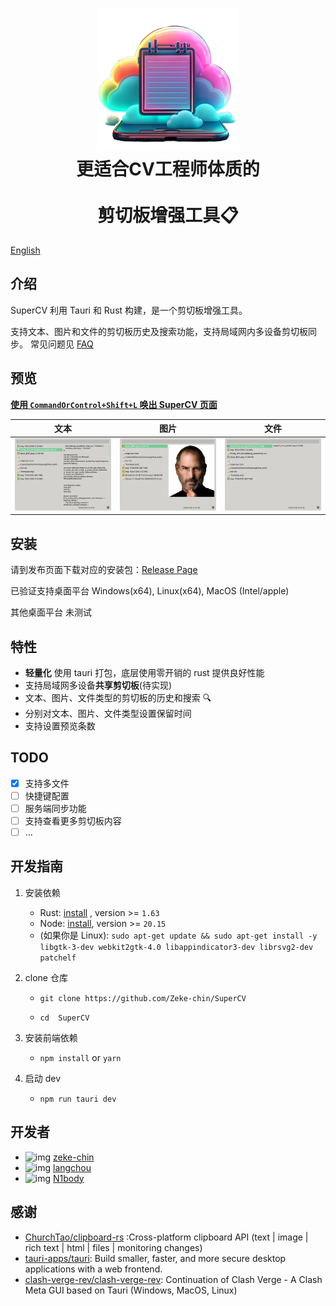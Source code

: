 <h1 align="center">
  <img src="./client/supercv-vue/src-tauri/icons/Square310x310Logo.png" alt="SuperCV" width="228" />
  <br>
  更适合CV工程师体质的
  <br>
  <br>
  剪切板增强工具📋
  <br>
</h1>

[English](README_en.md)

## 介绍

SuperCV 利用 Tauri 和 Rust 构建，是一个剪切板增强工具。

支持文本、图片和文件的剪切板历史及搜索功能，支持局域网内多设备剪切板同步。
常见问题见 [FAQ](./docs/faq.md)

## 预览

**<u>使用 `CommandOrControl+Shift+L` 唤出 SuperCV 页面</u>**

|                文本                |               图片               |               文件                |
| :--------------------------------: | :------------------------------: | :-------------------------------: |
| ![text](./docs/imgs/show_text.png) | ![img](./docs/imgs/show_img.png) | ![img](./docs/imgs/show_file.png) |

## 安装

请到发布页面下载对应的安装包：[Release Page](https://github.com/Zeke-chin/SuperCV/releases)

已验证支持桌面平台 Windows(x64), Linux(x64), MacOS (Intel/apple)

其他桌面平台 未测试

## 特性

- **轻量化** 使用 tauri 打包，底层使用零开销的 rust 提供良好性能
- 支持局域网多设备**共享剪切板**(待实现)
- 文本、图片、文件类型的剪切板的历史和搜索 🔍
- 分别对文本、图片、文件类型设置保留时间
- 支持设置预览条数

## TODO

- [x] 支持多文件
- [ ] 快捷键配置
- [ ] 服务端同步功能
- [ ] 支持查看更多剪切板内容
- [ ] ...

## 开发指南

1. 安装依赖
   - Rust: [install](https://www.rust-lang.org/tools/install) , version >= `1.63`
   - Node: [install](https://nodejs.org/en/download/package-manager), version >= `20.15`
   - (如果你是 Linux): `sudo apt-get update && sudo apt-get install -y libgtk-3-dev webkit2gtk-4.0 libappindicator3-dev librsvg2-dev patchelf`
2. clone 仓库

   - `git clone https://github.com/Zeke-chin/SuperCV `

   - `cd  SuperCV`

3. 安装前端依赖
   - `npm install` or `yarn`
4. 启动 dev
   - `npm run tauri dev`

<!DOCTYPE html>
<html lang="en">
<head>
    <meta charset="UTF-8">
    <meta name="viewport" content="width=device-width, initial-scale=1.0">
</head>
<body>
    <h2>开发者</h2>
    <ul class="developer-list">
        <li class="developer-item">
            <img src="https://avatars.githubusercontent.com/u/84116651?v=4" alt="img" width="75" height="75">
            <a href="https://github.com/zeke-chin" class="name">zeke-chin</a>
        </li>
        <li class="developer-item">
            <img src="https://avatars.githubusercontent.com/u/71913459?v=4" alt="img" width="75" height="75">
            <a href="https://github.com/langchou" class="name">langchou</a>
        </li>
        <li class="developer-item">
            <img src="https://avatars.githubusercontent.com/u/74230079?v=4" alt="img" width="75" height="75">
            <a href="https://github.com/N1body" class="name">N1body</a>
        </li>
    </ul>
</body>
</html>

## 感谢

- [ChurchTao/clipboard-rs](https://github.com/ChurchTao/clipboard-rs) :Cross-platform clipboard API (text | image | rich text | html | files | monitoring changes)
- [tauri-apps/tauri](https://github.com/tauri-apps/tauri): Build smaller, faster, and more secure desktop applications with a web frontend.
- [clash-verge-rev/clash-verge-rev](https://github.com/clash-verge-rev/clash-verge-rev): Continuation of Clash Verge - A Clash Meta GUI based on Tauri (Windows, MacOS, Linux)
